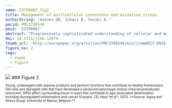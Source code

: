 ```yaml
---
name: 23789967_fig2
title: Management of multicellular senescence and oxidative stress.
authorString: 'Haines DD, Juhasz B, Tosaki A.'
pmcid: PMC3780549
pmid: '23789967'
abstract: "Progressively sophisticated understanding of cellular and molecular processes that contribute to age-related physical deterioration is being gained from ongoing research into cancer, chronic inflammatory syndromes and other serious disorders that increase with age. Particularly valuable insight has resulted from characterization of how senescent cells affect the tissues in which they form in ways that decrease an organism's overall viability. Increasingly, the underlying pathophysiology of ageing is recognized as a consequence of oxidative damage. This leads to hyperactivity of cell growth pathways, prominently including mTOR (mammalian target of rapamycin), that contribute to a build-up in cells of toxic aggregates such as progerin (a mutant nuclear cytoskeletal protein), lipofuscin and other cellular debris, triggering formation of senescent cellular phenotypes, which interact destructively with surrounding tissue. Indeed, senescent cell ablation dramatically inhibits physical deterioration in progeroid (age-accelerated) mice. This review explores ways in which oxidative stress creates ageing-associated cellular damage and triggers induction of the cell death/survival programs' apoptosis, necrosis, autophagy and 'necroapoptophagy'. The concept of 'necroapoptophagy' is presented here as a strategy for varying tissue oxidative stress intensity in ways that induce differential activation of death versus survival programs, resulting in enhanced and sustained representation of healthy functional cells. These strategies are discussed in the context of specialized mesenchymal stromal cells with the potential to synergize with telocytes in stabilizing engrafted progenitor cells, thereby extending periods of healthy life. Information and concepts are summarized in a hypothetical approach to suppressing whole-organism senescence, with methods drawn from emerging understandings of ageing, gained from Cnidarians (jellyfish, corals and anemones) that undergo a unique form of cellular regeneration, potentially conferring open-ended lifespans."
doi: 10.1111/jcmm.12074
thumb_url: 'http://europepmc.org/articles/PMC3780549/bin/jcmm0017-0936-f2.gif'
figure_no: 2
tags:
  - eupmc
  - figure
---
```

<img src='http://europepmc.org/articles/PMC3780549/bin/jcmm0017-0936-f2.jpg' style='max-height: 300px'>
### Figure 2
<p style='font-size: 10px;'><title>Influence of young undamaged *versus* old or damaged cells on health and disease</title> Young, undamaged cells express products and perform functions that contribute to healthy homeostasis. Old cells and damaged cells that have developed a senescent phenotype (stress-induced prematurely senescent, SIPS) affect surrounding tissue in ways that contribute to age-associated deterioration, including dysregulated inflammation and cancer (Campisi, [<xref rid="b3" ref-type="bibr">3</xref>]; Hara *et al*., 2011). **Source: Aging and Stress Group, University of Namur, Belgium.**</p>